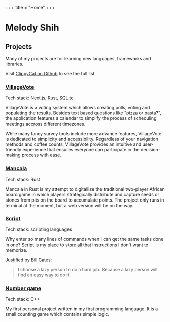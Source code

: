 +++
title = "Home"
+++

# Melody Shih

## Projects
Many of my projects are for learning new languages, frameworks and libraries.

Visit [ClippyCat on Github](https://github.com/clippycat) to see the full list.

### [VillageVote](https://github.com/ClippyCat/village-vote)

Tech stack: Next.js, Rust, SQLite

VillageVote is a voting system which allows creating polls, voting and populating the results. Besides text based questions like "pizza or pasta?", the application features a calendar to simplify the process of scheduling meetings accross different timezones.

While many fancy survey tools include more advance features, VillageVote is dedicated to simplicity and accessibility. Regardless of your navigation methods and coffee counts, VillageVote provides an intuitive and user-friendly experience that ensures everyone can participate in the decision-making process with ease.

### [Mancala](https://github.com/clippyCat/Mancala)

Tech stack: Rust

Mancala in Rust is my attempt to digitallize the traditional two-player African board game in which players strategically distribute and capture seeds or stones from pits on the board to accumulate points. The project only runs in terminal at the moment, but a web version will be on the way.

### [Script](https://github.com/ClippyCat/script)

Tech stack: scripting languages

Why enter so many lines of commands when I can get the same tasks done in one? Script is my place to store all that instructions I don't want to memorize.

Justified by Bill Gates:
> I choose a lazy person to do a hard job. Because a lazy person will find an easy way to do it.

### [Number game](https://github.com/ClippyCat/number-game)

Tech stack: C++

My first personal project written in my first programming language. It is a small counting game which contains simple logic.
